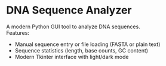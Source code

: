 # DNA Sequence Analyzer

A modern Python GUI tool to analyze DNA sequences.  
Features:
- Manual sequence entry or file loading (FASTA or plain text)
- Sequence statistics (length, base counts, GC content)
- Modern Tkinter interface with light/dark mode